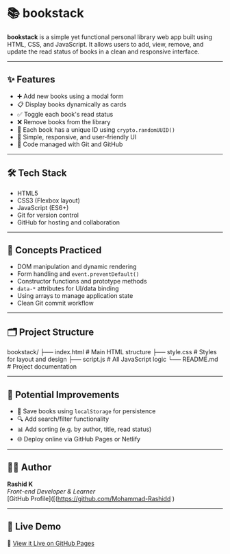 # 📚 bookstack

**bookstack** is a simple yet functional personal library web app built using HTML, CSS, and JavaScript. It allows users to add, view, remove, and update the read status of books in a clean and responsive interface.

---

## ✨ Features

- ➕ Add new books using a modal form
- 📋 Display books dynamically as cards
- ✅ Toggle each book's read status
- ❌ Remove books from the library
- 🔐 Each book has a unique ID using `crypto.randomUUID()`
- 🎨 Simple, responsive, and user-friendly UI
- 📂 Code managed with Git and GitHub

---


## 🛠️ Tech Stack

- HTML5
- CSS3 (Flexbox layout)
- JavaScript (ES6+)
- Git for version control
- GitHub for hosting and collaboration

---

## 🧠 Concepts Practiced

- DOM manipulation and dynamic rendering
- Form handling and `event.preventDefault()`
- Constructor functions and prototype methods
- `data-*` attributes for UI/data binding
- Using arrays to manage application state
- Clean Git commit workflow

---

## 🗂️ Project Structure

bookstack/
├── index.html # Main HTML structure
├── style.css # Styles for layout and design
├── script.js # All JavaScript logic
└── README.md # Project documentation

---

## 🔮 Potential Improvements

- 💾 Save books using `localStorage` for persistence
- 🔍 Add search/filter functionality
- 📊 Add sorting (e.g. by author, title, read status)
- 🌐 Deploy online via GitHub Pages or Netlify

---

## 🧑‍💻 Author

**Rashid K**  
*Front-end Developer & Learner*  
[GitHub Profile]([(https://github.com/Mohammad-Rashidd ) 

---

## 🚀 Live Demo

🔗 [View it Live on GitHub Pages](https://mohammad-rashidd.github.io/my-digital-library/)


